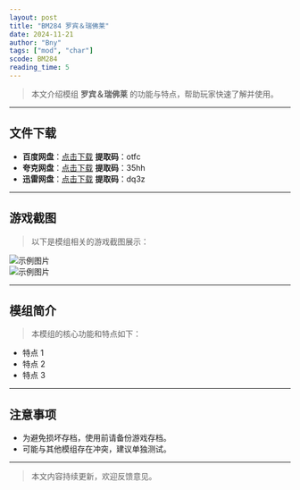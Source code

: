 ```yaml
---
layout: post
title: "BM284 罗宾＆瑞佛莱"
date: 2024-11-21
author: "Bny"
tags: ["mod", "char"]
scode: BM284
reading_time: 5
---
```


> 本文介绍模组 **罗宾＆瑞佛莱** 的功能与特点，帮助玩家快速了解并使用。

---





## 文件下载
- **百度网盘**：[点击下载](https://pan.baidu.com/s/18ooemXgURDY8p5kWqoO1AQ?pwd=otfc)  **提取码**：otfc  
- **夸克网盘**：[点击下载](https://pan.quark.cn/s/eee6ef708fc6?pwd=35hh)  **提取码**：35hh  
- **迅雷网盘**：[点击下载](https://pan.xunlei.com/s/VOCCbSBBC9p9X5MA-wNlTTrYA1?pwd=dq3z)  **提取码**：dq3z  

---

## 游戏截图
> 以下是模组相关的游戏截图展示：

![示例图片](https://example.com/screenshot1.jpg)  
![示例图片](https://example.com/screenshot2.jpg)

---

## 模组简介
> 本模组的核心功能和特点如下：
- 特点 1
- 特点 2
- 特点 3

---

## 注意事项
- 为避免损坏存档，使用前请备份游戏存档。
- 可能与其他模组存在冲突，建议单独测试。

---

> 本文内容持续更新，欢迎反馈意见。

